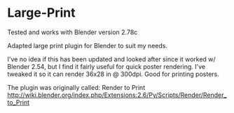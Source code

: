 Large-Print
===========

Tested and works with Blender version 2.78c

Adapted large print plugin for Blender to suit my needs.

I've no idea if this has been updated and looked after since it worked w/ Blender 2.54, but I find it fairly useful for quick poster rendering. I've tweaked it so it can render 36x28 in @ 300dpi. Good for printing posters.

The plugin was originally called: Render to Print http://wiki.blender.org/index.php/Extensions:2.6/Py/Scripts/Render/Render_to_Print
